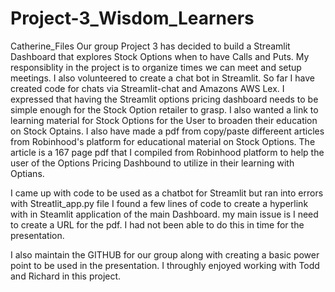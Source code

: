 # Project-3_Wisdom_Learners
Catherine_Files
Our group Project 3 has decided to build a Streamlit Dashboard that explores Stock Options when to have Calls and Puts. 
My responsiblity in the project is to organize times we can meet and setup meetings. I also volunteered to create a chat bot in Streamlit. So far I have created code for chats via Streamlit-chat and Amazons AWS Lex. I expressed that having the Streamlit options pricing dashboard needs to be simple enough for the Stock Option retailer to grasp. I also wanted a link to learning material for Stock Options for the User to broaden their education on Stock Optains. 
I also have made a pdf from copy/paste differeent articles from Robinhood's platform for educational material on Stock Options. 
The article is a 167 page pdf that I compiled from Robinhood platform to help the user of the Options Pricing Dashbound to utilize in their learning with Optians.

I came up with code to be used as a chatbot for Streamlit but ran into errors with  Streatlit_app.py file
I found a few lines of code to create a hyperlink with in Steamlit application of the main Dashboard. my main issue is I need to create a URL for the pdf. I had not been able to do this in time for the  presentation.

I also maintain the GITHUB for our group along with creating a basic power point to be used in the presentation. 
I throughly enjoyed working with Todd and Richard in this project.
